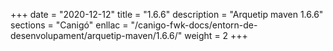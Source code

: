 +++
date        = "2020-12-12"
title       = "1.6.6"
description = "Arquetip maven 1.6.6"
sections    = "Canigó"
enllac		= "/canigo-fwk-docs/entorn-de-desenvolupament/arquetip-maven/1.6.6/"
weight		= 2
+++
